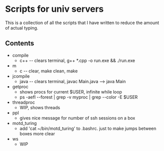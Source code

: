 # Scripts for univ servers

This is a collection of all the scripts that I have written to reduce the amount of actual typing.

## Contents
* compile
   * c++ -- clears terminal, g++ *.cpp -o run.exe && ./run.exe
* m
   * c -- clear, make clean, make
* jcompile
   * java -- clears terminal, javac Main.java --> java Main
* getproc
   * shows procs for current $USER, infinite while loop
   * ps -aefl --forest | grep -v myproc | grep --color -E $USER
* threadproc
   * WIP, shows threads
* ppl
   * gives nice message for number of ssh sessions on a box
* motd_turing
   * add 'cat ~/bin/motd_turing' to .bashrc. just to make jumps between boxes more clear
* ws
   * WIP
